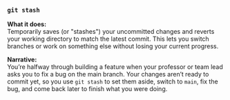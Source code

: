 ### `git stash`

**What it does:**  
Temporarily saves (or "stashes") your uncommitted changes and reverts your working directory to match the latest commit. This lets you switch branches or work on something else without losing your current progress.

**Narrative:**  
You’re halfway through building a feature when your professor or team lead asks you to fix a bug on the main branch. Your changes aren’t ready to commit yet, so you use `git stash` to set them aside, switch to `main`, fix the bug, and come back later to finish what you were doing.
